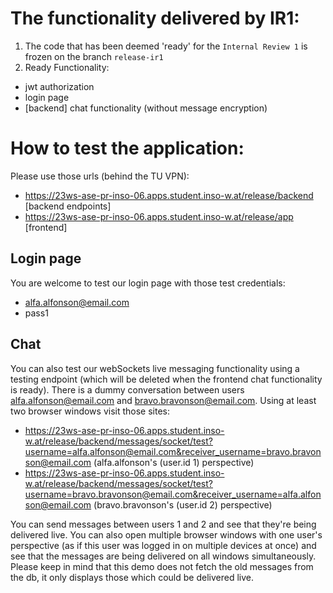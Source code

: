 # The functionality delivered by IR1:
1. The code that has been deemed 'ready' for the `Internal Review 1` is frozen on the branch `release-ir1`
2. Ready Functionality:
  - jwt authorization
  - login page
  - [backend] chat functionality (without message encryption)


# How to test the application:
Please use those urls (behind the TU VPN):
- https://23ws-ase-pr-inso-06.apps.student.inso-w.at/release/backend [backend endpoints]
- https://23ws-ase-pr-inso-06.apps.student.inso-w.at/release/app [frontend]

## Login page
You are welcome to test our login page with those test credentials:
- alfa.alfonson@email.com
- pass1

## Chat
You can also test our webSockets live messaging functionality using a testing endpoint (which will be deleted when the frontend chat functionality is ready). There is a dummy conversation between users alfa.alfonson@email.com and bravo.bravonson@email.com. Using at least two browser windows visit those sites:
- https://23ws-ase-pr-inso-06.apps.student.inso-w.at/release/backend/messages/socket/test?username=alfa.alfonson@email.com&receiver_username=bravo.bravonson@email.com (alfa.alfonson's (user.id 1) perspective)
- https://23ws-ase-pr-inso-06.apps.student.inso-w.at/release/backend/messages/socket/test?username=bravo.bravonson@email.com&receiver_username=alfa.alfonson@email.com (bravo.bravonson's (user.id 2) perspective)


You can send messages between users 1 and 2 and see that they're being delivered live. You can also open multiple browser windows with one user's perspective (as if this user was logged in on multiple devices at once) and see that the messages are being delivered on all windows simultaneously. Please keep in mind that this demo does not fetch the old messages from the db, it only displays those which could be delivered live.
